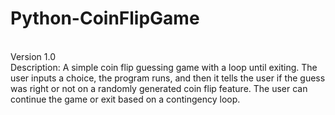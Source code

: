 # Python-CoinFlipGame
<br>
Version 1.0
<br>
Description: A simple coin flip guessing game with a loop until exiting. The user inputs a choice, the program runs, and then it tells the user if the guess was right or not on a randomly generated coin flip feature. The user can continue the game or exit based on a contingency loop.
